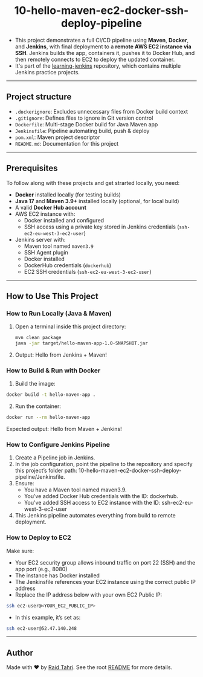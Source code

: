 <h1 align="center">10-hello-maven-ec2-docker-ssh-deploy-pipeline</h1>

- This project demonstrates a full CI/CD pipeline using **Maven**, **Docker**, and **Jenkins**, with final deployment to a **remote AWS EC2 instance via SSH**. Jenkins builds the app, containers it, pushes it to Docker Hub, and then remotely connects to EC2 to deploy the updated container.
- It's part of the [learning-jenkins](../) repository, which contains multiple Jenkins practice projects.

---

## Project structure

- `.dockerignore`: Excludes unnecessary files from Docker build context
- `.gitignore`: Defines files to ignore in Git version control
- `Dockerfile`:  Multi-stage Docker build for Java Maven app
- `Jenkinsfile`: Pipeline automating build, push & deploy
- `pom.xml`: Maven project descriptor
- `README.md`: Documentation for this project

---

## Prerequisites

To follow along with these projects and get strarted locally, you need:
- **Docker** installed locally (for testing builds)
- **Java 17** and **Maven 3.9+** installed locally (optional, for local build)
- A valid **Docker Hub account**
- AWS EC2 instance with:
  - Docker installed and configured
  - SSH access using a private key stored in Jenkins credentials (`ssh-ec2-eu-west-3-ec2-user`)
- Jenkins server with:
  - Maven tool named `maven3.9`
  - SSH Agent plugin
  - Docker installed
  - DockerHub credentials (`dockerhub`)
  - EC2 SSH credentials (`ssh-ec2-eu-west-3-ec2-user`)
  
---

## How to Use This Project
### How to Run Locally (Java & Maven)
1. Open a terminal inside this project directory:
   ```bash
   mvn clean package
   java -jar target/hello-maven-app-1.0-SNAPSHOT.jar
   ```
2. Output:
Hello from Jenkins + Maven!

### How to Build & Run with Docker
1. Build the image:
```bash
docker build -t hello-maven-app .
```
2. Run the container:
```bash
docker run --rm hello-maven-app
```

Expected output:
Hello from Maven + Jenkins!

### How to Configure Jenkins Pipeline
1. Create a Pipeline job in Jenkins.
2. In the job configuration, point the pipeline to the repository and specify this project’s folder path:
10-hello-maven-ec2-docker-ssh-deploy-pipeline/Jenkinsfile.
3. Ensure:
   - You have a Maven tool named maven3.9.
   - You’ve added Docker Hub credentials with the ID: dockerhub.
   - You've added SSH access to EC2 instance with the ID: ssh-ec2-eu-west-3-ec2-user
4. This Jenkins pipeline automates everything from build to remote deployment.

### How to Deploy to EC2
Make sure:
 - Your EC2 security group allows inbound traffic on port 22 (SSH) and the app port (e.g., 8080)
 - The instance has Docker installed
 - The Jenkinsfile references your EC2 instance using the correct public IP address
 - Replace the IP address below with your own EC2 Public IP:
```bash
ssh ec2-user@<YOUR_EC2_PUBLIC_IP>
```
 - In this example, it’s set as:
```bash
ssh ec2-user@52.47.140.248
```

---

## Author

Made with ❤️ by [Raid Tahri](https://github.com/raidtahri).
See the root [README](../README.md#author) for more details.
